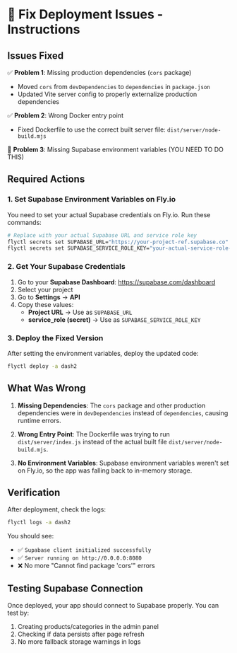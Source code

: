 # 🔧 Fix Deployment Issues - Instructions

## Issues Fixed

✅ **Problem 1**: Missing production dependencies (`cors` package)
- Moved `cors` from `devDependencies` to `dependencies` in `package.json`
- Updated Vite server config to properly externalize production dependencies

✅ **Problem 2**: Wrong Docker entry point
- Fixed Dockerfile to use the correct built server file: `dist/server/node-build.mjs`

🔄 **Problem 3**: Missing Supabase environment variables (YOU NEED TO DO THIS)

## Required Actions

### 1. Set Supabase Environment Variables on Fly.io

You need to set your actual Supabase credentials on Fly.io. Run these commands:

```bash
# Replace with your actual Supabase URL and service role key
flyctl secrets set SUPABASE_URL="https://your-project-ref.supabase.co" -a dash2
flyctl secrets set SUPABASE_SERVICE_ROLE_KEY="your-actual-service-role-key" -a dash2
```

### 2. Get Your Supabase Credentials

1. Go to your **Supabase Dashboard**: https://supabase.com/dashboard
2. Select your project
3. Go to **Settings** → **API**
4. Copy these values:
   - **Project URL** → Use as `SUPABASE_URL`
   - **service_role (secret)** → Use as `SUPABASE_SERVICE_ROLE_KEY`

### 3. Deploy the Fixed Version

After setting the environment variables, deploy the updated code:

```bash
flyctl deploy -a dash2
```

## What Was Wrong

1. **Missing Dependencies**: The `cors` package and other production dependencies were in `devDependencies` instead of `dependencies`, causing runtime errors.

2. **Wrong Entry Point**: The Dockerfile was trying to run `dist/server/index.js` instead of the actual built file `dist/server/node-build.mjs`.

3. **No Environment Variables**: Supabase environment variables weren't set on Fly.io, so the app was falling back to in-memory storage.

## Verification

After deployment, check the logs:

```bash
flyctl logs -a dash2
```

You should see:
- ✅ `Supabase client initialized successfully`
- ✅ `Server running on http://0.0.0.0:8080`
- ❌ No more "Cannot find package 'cors'" errors

## Testing Supabase Connection

Once deployed, your app should connect to Supabase properly. You can test by:
1. Creating products/categories in the admin panel
2. Checking if data persists after page refresh
3. No more fallback storage warnings in logs
